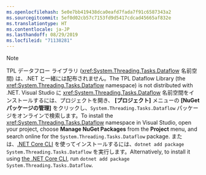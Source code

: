 ```yaml
---
ms.openlocfilehash: 5e0e7bb419438dca0eafd7fada7f91c6587343a2
ms.sourcegitcommit: 5ef0d02cb57c7153fd9d5417cdcad45665af832e
ms.translationtype: HT
ms.contentlocale: ja-JP
ms.lasthandoff: 08/29/2019
ms.locfileid: "71138281"
---
```

> [!NOTE]
> <span data-ttu-id="b20b3-101">TPL データフロー ライブラリ (<xref:System.Threading.Tasks.Dataflow> 名前空間) は、.NET と一緒には配布されません。</span><span class="sxs-lookup"><span data-stu-id="b20b3-101">The TPL Dataflow Library (the <xref:System.Threading.Tasks.Dataflow> namespace) is not distributed with .NET.</span></span> <span data-ttu-id="b20b3-102">Visual Studio に <xref:System.Threading.Tasks.Dataflow> 名前空間をインストールするには、プロジェクトを開き、 **[プロジェクト]** メニューの **[NuGet パッケージの管理]** をクリックし、`System.Threading.Tasks.Dataflow` パッケージをオンラインで検索します。</span><span class="sxs-lookup"><span data-stu-id="b20b3-102">To install the <xref:System.Threading.Tasks.Dataflow> namespace in Visual Studio, open your project, choose **Manage NuGet Packages** from the **Project** menu, and search online for the `System.Threading.Tasks.Dataflow` package.</span></span> <span data-ttu-id="b20b3-103">または、[.NET Core CLI](~/docs/core/tools/index.md) を使ってインストールするには、`dotnet add package System.Threading.Tasks.Dataflow` を実行します。</span><span class="sxs-lookup"><span data-stu-id="b20b3-103">Alternatively, to install it using [the .NET Core CLI](~/docs/core/tools/index.md), run `dotnet add package System.Threading.Tasks.Dataflow`.</span></span>

